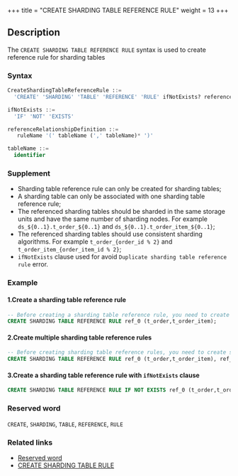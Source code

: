+++
title = "CREATE SHARDING TABLE REFERENCE RULE"
weight = 13
+++

## Description

The `CREATE SHARDING TABLE REFERENCE RULE` syntax is used to create reference rule for sharding tables

### Syntax

```sql
CreateShardingTableReferenceRule ::=
  'CREATE' 'SHARDING' 'TABLE' 'REFERENCE' 'RULE' ifNotExists? referenceRelationshipDefinition  (',' referenceRelationshipDefinition)*

ifNotExists ::=
  'IF' 'NOT' 'EXISTS'

referenceRelationshipDefinition ::=
   ruleName '(' tableName (',' tableName)* ')'

tableName ::=
  identifier
```

### Supplement

- Sharding table reference rule can only be created for sharding tables;
- A sharding table can only be associated with one sharding table reference rule;
- The referenced sharding tables should be sharded in the same storage units and have the same number of sharding nodes. For
  example `ds_${0..1}.t_order_${0..1}` and `ds_${0..1}.t_order_item_${0..1}`;
- The referenced sharding tables should use consistent sharding algorithms. For example `t_order_{order_id % 2}` and `t_order_item_{order_item_id % 2}`;
- `ifNotExists` clause used for avoid `Duplicate sharding table reference rule` error.

### Example

#### 1.Create a sharding table reference rule

```sql
-- Before creating a sharding table reference rule, you need to create sharding table rules t_order, t_order_item
CREATE SHARDING TABLE REFERENCE RULE ref_0 (t_order,t_order_item);
```

#### 2.Create multiple sharding table reference rules

```sql
-- Before creating sharding table reference rules, you need to create sharding table rules t_order, t_order_item, t_product, t_product_item
CREATE SHARDING TABLE REFERENCE RULE ref_0 (t_order,t_order_item), ref_1 (t_product,t_product_item);
```

#### 3.Create a sharding table reference rule with `ifNotExists` clause

```sql
CREATE SHARDING TABLE REFERENCE RULE IF NOT EXISTS ref_0 (t_order,t_order_item);
```

### Reserved word

`CREATE`, `SHARDING`, `TABLE`, `REFERENCE`, `RULE`

### Related links

- [Reserved word](/en/reference/distsql/syntax/reserved-word/)
- [CREATE SHARDING TABLE RULE](/en/reference/distsql/syntax/rdl/rule-definition/create-sharding-table-rule/)
